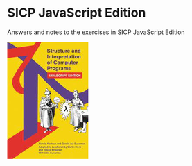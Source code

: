 # SICP JavaScript Edition
Answers and notes to the exercises in SICP JavaScript Edition

![Book Cover](https://github.com/jonathantorres/bookshelf/blob/master/sicp-js/cover.jpeg)
